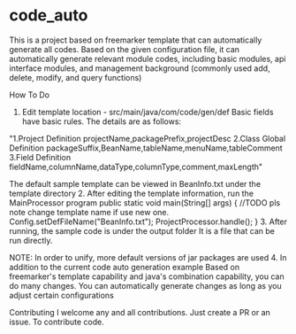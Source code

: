 # code_auto
This is a project based on freemarker template that can automatically generate all codes. Based on the given configuration file, it can automatically generate relevant module codes, including basic modules, api interface modules, and management background (commonly used add, delete, modify, and query functions)

How To Do
1. Edit template location - src/main/java/com/code/gen/def
Basic fields have basic rules. The details are as follows:

"1.Project Definition    projectName,packagePrefix,projectDesc
2.Class Global Definition  packageSuffix,BeanName,tableName,menuName,tableComment
3.Field Definition fieldName,columnName,dataType,columnType,comment,maxLength"

The default sample template can be viewed in BeanInfo.txt under the template directory
2. After editing the template information, run the MainProcessor program
public static void main(String[] args) {
                //TODO pls note change template name if use new one.
		Config.setDefFileName("BeanInfo.txt");
		ProjectProcessor.handle();
}
3. After running, the sample code is under the output folder
It is a file that can be run directly.

NOTE: In order to unify, more default versions of jar packages are used
4. In addition to the current code auto generation example
Based on freemarker's template capability and java's combination capability, you can do many changes. You can automatically generate changes as long as you adjust certain configurations

Contributing
I welcome any and all contributions. Just create a PR or an issue. To contribute code.
